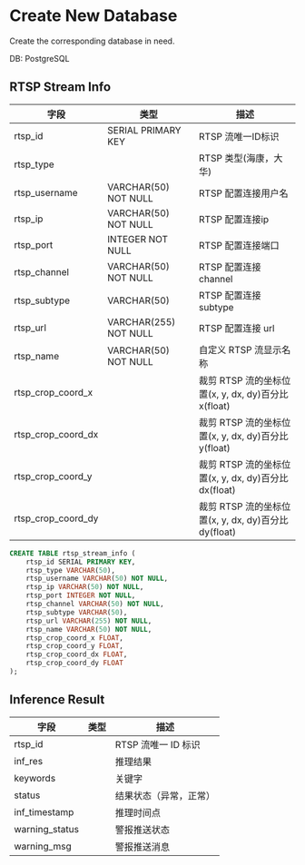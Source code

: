 
# Create New Database

Create the corresponding database in need.

DB: PostgreSQL 

## RTSP Stream Info

| 字段               | 类型                   | 描述                                                 |
| ----------------   | ---------------------- | ---------------------------------------------------- |
| rtsp_id            | SERIAL PRIMARY KEY     | RTSP 流唯一ID标识                                    |
| rtsp_type          |                        | RTSP 类型(海康，大华)                                |
| rtsp_username      | VARCHAR(50) NOT NULL   | RTSP 配置连接用户名                                  |
| rtsp_ip            | VARCHAR(50) NOT NULL   | RTSP 配置连接ip                                      |
| rtsp_port          | INTEGER NOT NULL       | RTSP 配置连接端口                                    |
| rtsp_channel       | VARCHAR(50) NOT NULL   | RTSP 配置连接 channel                                | 
| rtsp_subtype       | VARCHAR(50)            | RTSP 配置连接 subtype                                |
| rtsp_url           | VARCHAR(255) NOT NULL  | RTSP 配置连接 url                                    |
| rtsp_name          | VARCHAR(50) NOT NULL   | 自定义 RTSP 流显示名称                               |
| rtsp_crop_coord_x  |                        | 裁剪 RTSP 流的坐标位置(x, y, dx, dy)百分比 x(float)  |
| rtsp_crop_coord_dx |                        | 裁剪 RTSP 流的坐标位置(x, y, dx, dy)百分比 y(float)  |                
| rtsp_crop_coord_y  |                        | 裁剪 RTSP 流的坐标位置(x, y, dx, dy)百分比 dx(float) |
| rtsp_crop_coord_dy |                        | 裁剪 RTSP 流的坐标位置(x, y, dx, dy)百分比 dy(float) |

```sql
CREATE TABLE rtsp_stream_info (
    rtsp_id SERIAL PRIMARY KEY,
    rtsp_type VARCHAR(50),
    rtsp_username VARCHAR(50) NOT NULL,
    rtsp_ip VARCHAR(50) NOT NULL,
    rtsp_port INTEGER NOT NULL,
    rtsp_channel VARCHAR(50) NOT NULL,
    rtsp_subtype VARCHAR(50),
    rtsp_url VARCHAR(255) NOT NULL,
    rtsp_name VARCHAR(50) NOT NULL,
    rtsp_crop_coord_x FLOAT,
    rtsp_crop_coord_y FLOAT,
    rtsp_crop_coord_dx FLOAT,
    rtsp_crop_coord_dy FLOAT
);
```


## Inference Result 

| 字段           | 类型 | 描述                  |
| -------------- | ---- | --------------------- |
| rtsp_id        |      | RTSP 流唯一 ID 标识   |
| inf_res        |      | 推理结果              |
| keywords       |      | 关键字                |
| status         |      | 结果状态（异常，正常）|
| inf_timestamp  |      | 推理时间点            |
| warning_status |      | 警报推送状态          |
| warning_msg    |      | 警报推送消息          |



